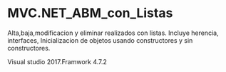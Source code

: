 # MVC.NET_ABM_con_Listas

Alta,baja,modificacion y eliminar realizados con listas. Incluye herencia, interfaces,
Inicializacion de objetos usando constructores y sin constructores. 

Visual studio 2017.Framwork 4.7.2
